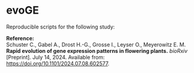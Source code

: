 # evoGE
Reproducible scripts for the following study:

**Reference:**
<br/>
Schuster C., Gabel A., Drost H.-G., Grosse I., Leyser O., Meyerowitz E. M. **Rapid evolution of gene expression patterns in flowering plants.** *bioRxiv* [Preprint]. July 14, 2024. Available from: https://doi.org/10.1101/2024.07.08.602577.

